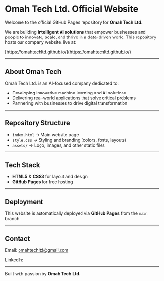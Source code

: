 #  Omah Tech Ltd. Official Website  

Welcome to the official GitHub Pages repository for **Omah Tech Ltd.**  

We are building **intelligent AI solutions** that empower businesses and people to innovate, scale, and thrive in a data-driven world. This repository hosts our company website, live at:  

 [https://omahtechltd.github.io/](https://omahtechltd.github.io/)  

---

##  About Omah Tech  
Omah Tech Ltd. is an AI-focused company dedicated to:  
-  Developing innovative machine learning and AI solutions  
-  Delivering real-world applications that solve critical problems  
-  Partnering with businesses to drive digital transformation  

---

##  Repository Structure  
- `index.html` → Main website page  
- `style.css` → Styling and branding (colors, fonts, layouts)  
- `assets/` → Logo, images, and other static files  

---

##  Tech Stack  
- **HTML5** & **CSS3** for layout and design  
- **GitHub Pages** for free hosting  

---

##  Deployment  
This website is automatically deployed via **GitHub Pages** from the `main` branch.  

---

##  Contact  
 Email: omahtechltd@gmail.com 

 LinkedIn:  

---

 Built with passion by **Omah Tech Ltd.**  
